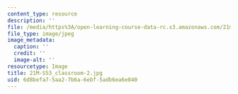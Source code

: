 ```yaml
---
content_type: resource
description: ''
file: /media/https%3A/open-learning-course-data-rc.s3.amazonaws.com/21m-s53-chinese-popular-musics-in-dialogue-spring-2014/6d8befa75aa27b6a6ebf5adb6ea6e840_21M-S53_classroom-2.jpg
file_type: image/jpeg
image_metadata:
  caption: ''
  credit: ''
  image-alt: ''
resourcetype: Image
title: 21M-S53_classroom-2.jpg
uid: 6d8befa7-5aa2-7b6a-6ebf-5adb6ea6e840
---
```

